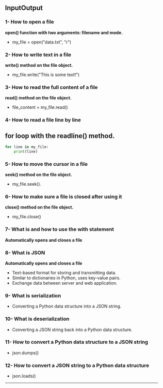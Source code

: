 ## InputOutput   
### 1- How to open a file   
**open() function with two arguments: filename and mode.**   
- my_file = open("data.txt", "r")   
   
### 2- How to write text in a file   
**write() method on the file object.**   
- my_file.write("This is some text!")   
   
### 3- How to read the full content of a file   
**read() method on the file object.**   
- file_content = my_file.read()   
   
### 4- How to read a file line by line   
**for loop with the readline() method.**   
- 
```python
for line in my_file:   
    print(line)
```   
      
### 5- How to move the cursor in a file   
**seek() method on the file object.**   
- my_file.seek().   
   
### 6- How to make sure a file is closed after using it   
**close() method on the file object.**   
- my_file.close()   
   
### 7- What is and how to use the with statement   
**Automatically opens and closes a file**   
   
### 8- What is JSON   
**Automatically opens and closes a file**   
- Text-based format for storing and transmitting data.   
- Similar to dictionaries in Python, uses key-value pairs.   
- Exchange data between server and web application.   
   
### 9- What is serialization   
- Converting a Python data structure into a JSON string.   
   
### 10- What is deserialization   
- Converting a JSON string back into a Python data structure.   
   
### 11- How to convert a Python data structure to a JSON string   
- json.dumps()   
   
### 12- How to convert a JSON string to a Python data structure   
- json.loads()   
   
****